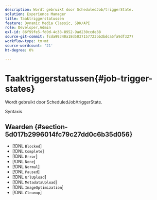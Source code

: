 ```yaml
---
description: Wordt gebruikt door ScheduledJob/triggerState.
solution: Experience Manager
title: Taaktriggerstatussen
feature: Dynamic Media Classic, SDK/API
role: Developer,Admin
exl-id: 86f99fe5-fd0d-4c38-8952-9ad230ccde38
source-git-commit: fcda99340a18d5037157723bb3bdca5fa9df3277
workflow-type: tm+mt
source-wordcount: '21'
ht-degree: 0%

---
```


# Taaktriggerstatussen{#job-trigger-states}

Wordt gebruikt door ScheduledJob/triggerState.

Syntaxis

## Waarden {#section-5d017b2996014fc79c27dd0c6b35d056}

* [!DNL `Blocked`]
* [!DNL `Complete`]
* [!DNL `Error`]
* [!DNL `None`]
* [!DNL `Normal`]
* [!DNL `Paused`]
* [!DNL `UrlUpload`]
* [!DNL `MetadataUpload`]
* [!DNL `ImageOptimization`]
* [!DNL `Cleanup`]
